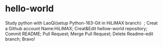 # hello-world

<First run>

Study python with LaoQi(setup Python-163-Git in HiLiMAX branch）;
Creat a Github account Name:HiLiMAX;
Creat&Edit hellow-world repository;
Commit README;
Pull Request;
Merge Pull Request;
Delete Readme-edit branch;
Bravo!
